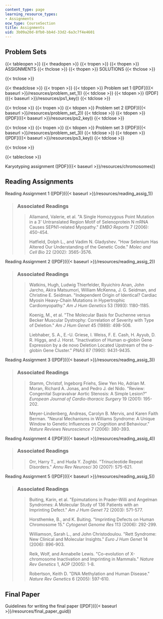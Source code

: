 ```yaml
---
content_type: page
learning_resource_types:
- Assignments
ocw_type: CourseSection
title: Assignments
uid: 3b09a20d-8fb0-bb4d-33d2-6a3c7f4e4601
---
```


Problem Sets
------------

{{< tableopen >}}
{{< theadopen >}}
{{< tropen >}}
{{< thopen >}}
ASSIGNMENTS
{{< thclose >}}
{{< thopen >}}
SOLUTIONS
{{< thclose >}}

{{< trclose >}}

{{< theadclose >}}
{{< tropen >}}
{{< tdopen >}}
Problem set 1 ([PDF]({{< baseurl >}}/resources/problem_set_1))
{{< tdclose >}}
{{< tdopen >}}
([PDF]({{< baseurl >}}/resources/ps1_key))
{{< tdclose >}}

{{< trclose >}}
{{< tropen >}}
{{< tdopen >}}
Problem set 2 ([PDF]({{< baseurl >}}/resources/problem_set_2))
{{< tdclose >}}
{{< tdopen >}}
([PDF]({{< baseurl >}}/resources/ps2_key))
{{< tdclose >}}

{{< trclose >}}
{{< tropen >}}
{{< tdopen >}}
Problem set 3 ([PDF]({{< baseurl >}}/resources/problem_set_3))
{{< tdclose >}}
{{< tdopen >}}
([PDF]({{< baseurl >}}/resources/ps3_key))
{{< tdclose >}}

{{< trclose >}}

{{< tableclose >}}

Karyotyping assignment ([PDF]({{< baseurl >}}/resources/chromosomes))

Reading Assignments
-------------------

Reading Assignment 1 ([PDF]({{< baseurl >}}/resources/reading_assig_1))

> ### Associated Readings
> 
> > Allamand, Valerie, et al. "A Single Homozygous Point Mutation in a 3' Untranslated Region Motif of Selenoprotein N mRNA Causes SEPN1-related Myopathy." _EMBO Reports_ 7 (2006): 450-454.
> > 
> > Hatfield, Dolph L., and Vadim N. Gladyshev. "How Selenium Has Altered Our Understanding of the Genetic Code." _Molec and Cell Bio_ 22 (2002): 3565-3576.

Reading Assignment 2 ([PDF]({{< baseurl >}}/resources/reading_assig_2))

> ### Associated Readings
> 
> > Watkins, Hugh, Ludwig Thierfelder, Ryuichiro Anan, John Jarcho, Akira Matsumori, William McKenna, J. G. Seidman, and Christine E. Seidman. "Independent Origin of Identical? Cardiac Myosin Heavy-Chain Mutations in Hypertrophic Cardiomyopathy." _Am J Hum Genetics_ 53 (1993): 1180-1185.
> > 
> > Koenig, M., et al. "The Molecular Basis for Duchenne versus Becker Muscular Dystrophy: Correlation of Severity with Type of Deletion." _Am J Hum Genet_ 45 (1989): 498-506.
> > 
> > Liebhaber, S. A., E.-U. Griese, I. Weiss, F. E. Cash, H. Ayyub, D. R. Higgs, and J. Horst. "Inactivation of Human α-globin Gene Expression by a de novo Deletion Located Upstream of the α-globin Gene Cluster." _PNAS_ 87 (1990): 9431-9435.

Reading Assignment 3 ([PDF]({{< baseurl >}}/resources/reading_assig_3))

> ### Associated Readings
> 
> > Stamm, Christof, Ingeborg Friehs, Siew Yen Ho, Adrian M. Moran, Richard A. Jonas, and Pedro J. del Nido. "Review: Congenital Supravalvar Aortic Stenosis: A Simple Lesion?" _European Journal of Cardio-thoracic Surgery_ 19 (2001): 195-202.
> > 
> > Meyer-Lindenberg, Andreas, Carolyn B. Mervis, and Karen Faith Berman. "Neural Mechanisms in Williams Syndrome: A Unique Window to Genetic Influences on Cognition and Behaviour." _Nature Reviews Neuroscience_ 7 (2006): 380-393.

Reading Assignment 4 ([PDF]({{< baseurl >}}/resources/reading_assig_4))

> ### Associated Readings
> 
> > Orr, Harry T., and Huda Y. Zoghbi. "Trinucleotide Repeat Disorders." _Annu Rev Neurosci_ 30 (2007): 575-621.

Reading Assignment 5 ([PDF]({{< baseurl >}}/resources/reading_assig_5))

> ### Associated Readings
> 
> > Buiting, Karin, et al. "Epimutations in Prader-Willi and Angelman Syndromes: A Molecular Study of 136 Patients with an Imprinting Defect." _Am J Hum Genet_ 72 (2003): 571-577.
> > 
> > Horsthemke, B., and K. Buiting. "Imprinting Defects on Human Chromosome 15." _Cytogenet Genome Res_ 113 (2006): 292-299.
> > 
> > Williamson, Sarah L., and John Christodoulou. "Rett Syndrome: New Clinical and Molecular Insights." _Euro J Hum Genet_ 14 (2006): 896-903.
> > 
> > Reik, Wolf, and Annabelle Lewis. "Co-evolution of X-chromosome Inactivation and Imprinting in Mammals." _Nature Rev Genetics_ 1, AOP (2005): 1-8.
> > 
> > Robertson, Keith D. "DNA Methylation and Human Disease." _Nature Rev Genetics_ 6 (2005): 597-610.

Final Paper
-----------

Guidelines for writing the final paper ([PDF]({{< baseurl >}}/resources/final_paper_guid))